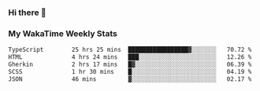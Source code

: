 ### Hi there 👋

<!--
**royschrauwen/royschrauwen** is a ✨ _special_ ✨ repository because its `README.md` (this file) appears on your GitHub profile.

Here are some ideas to get you started:

- 🔭 I’m currently working on ...
- 🌱 I’m currently learning ...
- 👯 I’m looking to collaborate on ...
- 🤔 I’m looking for help with ...
- 💬 Ask me about ...
- 📫 How to reach me: ...
- 😄 Pronouns: ...
- ⚡ Fun fact: ...
-->


### My WakaTime Weekly Stats
<!--START_SECTION:waka-->

```txt
TypeScript        25 hrs 25 mins  █████████████████▓░░░░░░░   70.72 %
HTML              4 hrs 24 mins   ███░░░░░░░░░░░░░░░░░░░░░░   12.26 %
Gherkin           2 hrs 17 mins   █▓░░░░░░░░░░░░░░░░░░░░░░░   06.39 %
SCSS              1 hr 30 mins    █░░░░░░░░░░░░░░░░░░░░░░░░   04.19 %
JSON              46 mins         ▓░░░░░░░░░░░░░░░░░░░░░░░░   02.17 %
```

<!--END_SECTION:waka-->
